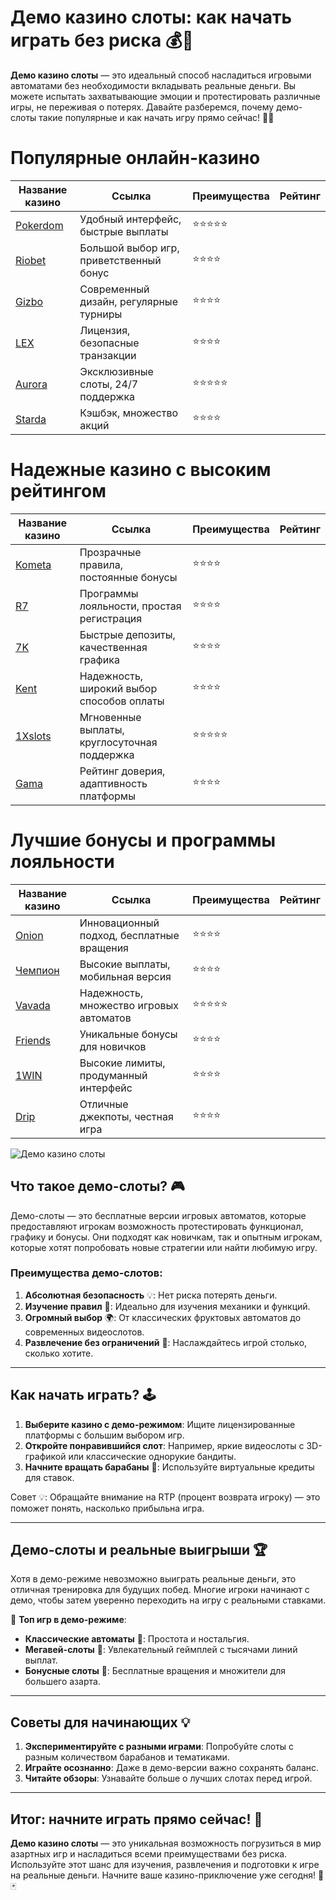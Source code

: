 # Демо казино слоты: как начать играть без риска 💰🎰

**Демо казино слоты** — это идеальный способ насладиться игровыми автоматами без необходимости вкладывать реальные деньги. Вы можете испытать захватывающие эмоции и протестировать различные игры, не переживая о потерях. Давайте разберемся, почему демо-слоты такие популярные и как начать игру прямо сейчас! 🎲✨

# Популярные онлайн-казино

| Название казино | Ссылка                     | Преимущества                                | Рейтинг |
|------------------|----------------------------|---------------------------------------------|---------|
| [Pokerdom](https://brandplay.link/4k77v2yx)  | Удобный интерфейс, быстрые выплаты          | ⭐⭐⭐⭐⭐  |
| [Riobet](https://brandplay.link/7xBLTPyj)    | Большой выбор игр, приветственный бонус     | ⭐⭐⭐⭐   |
| [Gizbo](https://brandplay.link/bprXw4YV)     | Современный дизайн, регулярные турниры      | ⭐⭐⭐⭐   |
| [LEX](https://brandplay.link/zW4hdDFV)       | Лицензия, безопасные транзакции             | ⭐⭐⭐⭐   |
| [Aurora](https://10trafic-stat2.com/click/668546556bcc6313411604bd/6766/13032/subaccount) | Эксклюзивные слоты, 24/7 поддержка          | ⭐⭐⭐⭐⭐  |
| [Starda](https://brandplay.link/fB7xwRFL)    | Кэшбэк, множество акций                     | ⭐⭐⭐⭐   |

# Надежные казино с высоким рейтингом

| Название казино  | Ссылка                     | Преимущества                                | Рейтинг |
|-------------------|----------------------------|---------------------------------------------|---------|
| [Kometa](https://brandplay.link/8ZymQJV8)     | Прозрачные правила, постоянные бонусы       | ⭐⭐⭐⭐   |
| [R7](https://brandplay.link/bMd3Yjsw)         | Программы лояльности, простая регистрация   | ⭐⭐⭐⭐   |
| [7K](https://brandplay.link/BvQyFShp)         | Быстрые депозиты, качественная графика      | ⭐⭐⭐⭐   |
| [Kent](https://brandplay.link/Fv2WP3js)       | Надежность, широкий выбор способов оплаты   | ⭐⭐⭐⭐   |
| [1Xslots](https://brandplay.link/hSB1khtr)    | Мгновенные выплаты, круглосуточная поддержка| ⭐⭐⭐⭐⭐  |
| [Gama](https://brandplay.link/j6NMKsDz)       | Рейтинг доверия, адаптивность платформы     | ⭐⭐⭐⭐   |

# Лучшие бонусы и программы лояльности

| Название казино    | Ссылка                     | Преимущества                                | Рейтинг |
|---------------------|----------------------------|---------------------------------------------|---------|
| [Onion](https://brandplay.link/zBGRVpQ9)       | Инновационный подход, бесплатные вращения   | ⭐⭐⭐⭐   |
| [Чемпион](https://temon-gter.cfd/go/lRq?p80412p304504pcc44t17455) | Высокие выплаты, мобильная версия           | ⭐⭐⭐⭐   |
| [Vavada](https://vavadapartner.pro/?promo=ea5c9275-6854-4505-94fc-95ab18221945-linkb2) | Надежность, множество игровых автоматов     | ⭐⭐⭐⭐⭐  |
| [Friends](https://gofriends.vc/linkb2)         | Уникальные бонусы для новичков              | ⭐⭐⭐⭐   |
| [1WIN](https://brandplay.link/smXVpBbG)        | Высокие лимиты, продуманный интерфейс       | ⭐⭐⭐⭐   |
| [Drip](https://drp-ircp01.com/c07e6a3db)       | Отличные джекпоты, честная игра             | ⭐⭐⭐⭐   |

![Демо казино слоты](https://spadok.org.ua/images/bolokhiv/bezdepozytni-poslugy-lavyna.jpg)

## Что такое демо-слоты? 🎮

Демо-слоты — это бесплатные версии игровых автоматов, которые предоставляют игрокам возможность протестировать функционал, графику и бонусы. Они подходят как новичкам, так и опытным игрокам, которые хотят попробовать новые стратегии или найти любимую игру.

### Преимущества демо-слотов:  
1. **Абсолютная безопасность** 💡: Нет риска потерять деньги.  
2. **Изучение правил** 📖: Идеально для изучения механики и функций.  
3. **Огромный выбор** 🌍: От классических фруктовых автоматов до современных видеослотов.  
4. **Развлечение без ограничений** 🎉: Наслаждайтесь игрой столько, сколько хотите.

---

## Как начать играть? 🕹️

1. **Выберите казино с демо-режимом**: Ищите лицензированные платформы с большим выбором игр.  
2. **Откройте понравившийся слот**: Например, яркие видеослоты с 3D-графикой или классические однорукие бандиты.  
3. **Начните вращать барабаны** 🎡: Используйте виртуальные кредиты для ставок.

Совет 💡: Обращайте внимание на RTP (процент возврата игроку) — это поможет понять, насколько прибыльна игра.

---

## Демо-слоты и реальные выигрыши 🏆

Хотя в демо-режиме невозможно выиграть реальные деньги, это отличная тренировка для будущих побед. Многие игроки начинают с демо, чтобы затем уверенно переходить на игру с реальными ставками.

🎯 **Топ игр в демо-режиме**:  
- **Классические автоматы** 🍒: Простота и ностальгия.  
- **Мегавей-слоты** 🌌: Увлекательный геймплей с тысячами линий выплат.  
- **Бонусные слоты** 💎: Бесплатные вращения и множители для большего азарта.

---

## Советы для начинающих 💡

1. **Экспериментируйте с разными играми**: Попробуйте слоты с разным количеством барабанов и тематиками.  
2. **Играйте осознанно**: Даже в демо-версии важно сохранять баланс.  
3. **Читайте обзоры**: Узнавайте больше о лучших слотах перед игрой.

---

## Итог: начните играть прямо сейчас! 🚀

**Демо казино слоты** — это уникальная возможность погрузиться в мир азартных игр и насладиться всеми преимуществами без риска. Используйте этот шанс для изучения, развлечения и подготовки к игре на реальные деньги. Начните ваше казино-приключение уже сегодня! 🎉🃏

